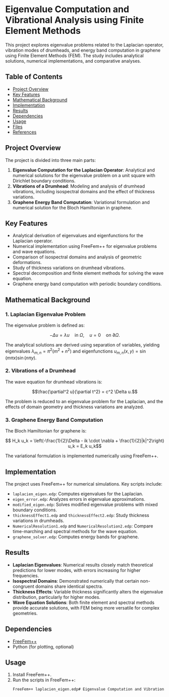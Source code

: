 # Eigenvalue Computation and Vibrational Analysis using Finite Element Methods

This project explores eigenvalue problems related to the Laplacian operator, vibration modes of drumheads, and energy band computation in graphene using Finite Element Methods (FEM). The study includes analytical solutions, numerical implementations, and comparative analyses.

## Table of Contents
- [Project Overview](#project-overview)
- [Key Features](#key-features)
- [Mathematical Background](#mathematical-background)
- [Implementation](#implementation)
- [Results](#results)
- [Dependencies](#dependencies)
- [Usage](#usage)
- [Files](#files)
- [References](#references)

## Project Overview
The project is divided into three main parts:
1. **Eigenvalue Computation for the Laplacian Operator**: Analytical and numerical solutions for the eigenvalue problem on a unit square with Dirichlet boundary conditions.
2. **Vibrations of a Drumhead**: Modeling and analysis of drumhead vibrations, including isospectral domains and the effect of thickness variations.
3. **Graphene Energy Band Computation**: Variational formulation and numerical solution for the Bloch Hamiltonian in graphene.

## Key Features
- Analytical derivation of eigenvalues and eigenfunctions for the Laplacian operator.
- Numerical implementation using FreeFem++ for eigenvalue problems and wave equations.
- Comparison of isospectral domains and analysis of geometric deformations.
- Study of thickness variations on drumhead vibrations.
- Spectral decomposition and finite element methods for solving the wave equation.
- Graphene energy band computation with periodic boundary conditions.

## Mathematical Background
### 1. Laplacian Eigenvalue Problem
The eigenvalue problem is defined as:

$$-\Delta u = \lambda u \quad \text{in } \Omega, \quad u = 0 \quad \text{on } \partial\Omega.$$

The analytical solutions are derived using separation of variables, yielding eigenvalues $\lambda_{m,n} = \pi^2(m^2 + n^2)$ and eigenfunctions $u_{m,n}(x,y) = \sin(m\pi x)\sin(n\pi y)$.

### 2. Vibrations of a Drumhead
The wave equation for drumhead vibrations is:

$$\frac{\partial^2 u}{\partial t^2} = c^2 \Delta u.$$

The problem is reduced to an eigenvalue problem for the Laplacian, and the effects of domain geometry and thickness variations are analyzed.

### 3. Graphene Energy Band Computation
The Bloch Hamiltonian for graphene is:

$$ H_k u_k = \left(-\frac{1}{2}\Delta - ik \cdot \nabla + \frac{1}{2}|k|^2\right) u_k = E_k u_k$$

The variational formulation is implemented numerically using FreeFem++.

## Implementation
The project uses FreeFem++ for numerical simulations. Key scripts include:
- `laplacien_eigen.edp`: Computes eigenvalues for the Laplacian.
- `eigen_error.edp`: Analyzes errors in eigenvalue approximations.
- `modified_eigen.edp`: Solves modified eigenvalue problems with mixed boundary conditions.
- `thicknessEffect1.edp` and `thicknessEffect2.edp`: Study thickness variations in drumheads.
- `NumericalResolution1.edp` and `NumericalResolution2.edp`: Compare time-marching and spectral methods for the wave equation.
- `graphene_solver.edp`: Computes energy bands for graphene.

## Results
- **Laplacian Eigenvalues**: Numerical results closely match theoretical predictions for lower modes, with errors increasing for higher frequencies.
- **Isospectral Domains**: Demonstrated numerically that certain non-congruent domains share identical spectra.
- **Thickness Effects**: Variable thickness significantly alters the eigenvalue distribution, particularly for higher modes.
- **Wave Equation Solutions**: Both finite element and spectral methods provide accurate solutions, with FEM being more versatile for complex geometries.

## Dependencies
- [FreeFem++](https://freefem.org/)
- Python (for plotting, optional)

## Usage
1. Install FreeFem++.
2. Run the scripts in FreeFem++:
   ```bash
   FreeFem++ laplacien_eigen.edp# Eigenvalue Computation and Vibrational Analysis using Finite Element Methods